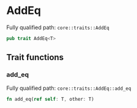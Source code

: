 # AddEq

Fully qualified path: `core::traits::AddEq`

```rust
pub trait AddEq<T>
```

## Trait functions

### add_eq

Fully qualified path: `core::traits::AddEq::add_eq`

```rust
fn add_eq(ref self: T, other: T)
```


